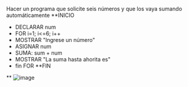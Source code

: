 Hacer un programa que solicite seis números y que los vaya sumando automáticamente
**INICIO
* DECLARAR num
* FOR i=1; i<=6; i++
* MOSTRAR "Ingrese un número"
* ASIGNAR num
* SUMA: sum + num
 * MOSTRAR "La suma hasta ahorita es" 
 * fin FOR
 **FIN

 ** ![image](https://user-images.githubusercontent.com/99224635/164956726-16b08d7a-fa74-4a77-86a4-670f6d2b3608.png)


